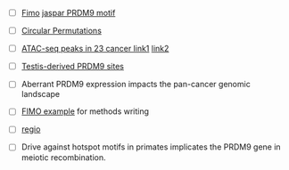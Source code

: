 
 - [ ] [Fimo](http://meme-suite.org/doc/fimo.html) [jaspar PRDM9 motif](http://jaspar.genereg.net/matrix/UN0260.1/)
 - [ ] [Circular Permutations](https://www.ncbi.nlm.nih.gov/pmc/articles/PMC4708104/)
 - [ ] [ATAC-seq peaks in 23 cancer link1](https://xenabrowser.net/datapages/?cohort=GDC%20Pan-Cancer%20(PANCAN)&removeHub=https%3A%2F%2Fxena.treehouse.gi.ucsc.edu%3A443) [link2](https://gdc.cancer.gov/about-data/publications/ATACseq-AWG)  
 - [ ] [Testis-derived PRDM9 sites](https://www.ncbi.nlm.nih.gov/geo/query/acc.cgi?acc=GSE59836)
 - [ ] Aberrant PRDM9 expression impacts the pan-cancer genomic landscape
 
 - [ ] [FIMO example](https://journals.plos.org/plosgenetics/article?id=10.1371/journal.pgen.1006207) for methods writing
 
 - [ ] [regio](https://genomebiology.biomedcentral.com/articles/10.1186/s13059-018-1483-4)
 - [ ] Drive against hotspot motifs in primates implicates the PRDM9 gene in meiotic recombination.

 
<!--stackedit_data:
eyJoaXN0b3J5IjpbLTE3MTIzNTIzOTcsLTEwMDY4Njg4MjUsMj
A5OTM4MjM1OSwxNjg5NzU0OTA5LDY5NzM0ODgyNiwtMjEyMzU0
NDIwLC0xNjkzNjIxNThdfQ==
-->